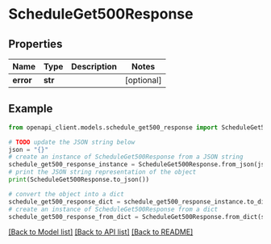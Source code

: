 # ScheduleGet500Response


## Properties

Name | Type | Description | Notes
------------ | ------------- | ------------- | -------------
**error** | **str** |  | [optional] 

## Example

```python
from openapi_client.models.schedule_get500_response import ScheduleGet500Response

# TODO update the JSON string below
json = "{}"
# create an instance of ScheduleGet500Response from a JSON string
schedule_get500_response_instance = ScheduleGet500Response.from_json(json)
# print the JSON string representation of the object
print(ScheduleGet500Response.to_json())

# convert the object into a dict
schedule_get500_response_dict = schedule_get500_response_instance.to_dict()
# create an instance of ScheduleGet500Response from a dict
schedule_get500_response_from_dict = ScheduleGet500Response.from_dict(schedule_get500_response_dict)
```
[[Back to Model list]](../README.md#documentation-for-models) [[Back to API list]](../README.md#documentation-for-api-endpoints) [[Back to README]](../README.md)


